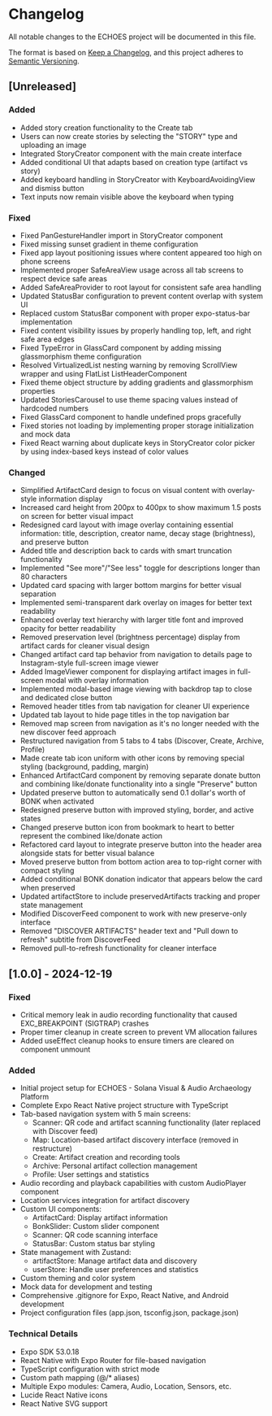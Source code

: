 # Changelog

All notable changes to the ECHOES project will be documented in this file.

The format is based on [Keep a Changelog](https://keepachangelog.com/en/1.0.0/),
and this project adheres to [Semantic Versioning](https://semver.org/spec/v2.0.0.html).

## [Unreleased]

### Added
- Added story creation functionality to the Create tab
- Users can now create stories by selecting the "STORY" type and uploading an image
- Integrated StoryCreator component with the main create interface
- Added conditional UI that adapts based on creation type (artifact vs story)
- Added keyboard handling in StoryCreator with KeyboardAvoidingView and dismiss button
- Text inputs now remain visible above the keyboard when typing

### Fixed
- Fixed PanGestureHandler import in StoryCreator component
- Fixed missing sunset gradient in theme configuration
- Fixed app layout positioning issues where content appeared too high on phone screens
- Implemented proper SafeAreaView usage across all tab screens to respect device safe areas
- Added SafeAreaProvider to root layout for consistent safe area handling
- Updated StatusBar configuration to prevent content overlap with system UI
- Replaced custom StatusBar component with proper expo-status-bar implementation
- Fixed content visibility issues by properly handling top, left, and right safe area edges
- Fixed TypeError in GlassCard component by adding missing glassmorphism theme configuration
- Resolved VirtualizedList nesting warning by removing ScrollView wrapper and using FlatList ListHeaderComponent
- Fixed theme object structure by adding gradients and glassmorphism properties
- Updated StoriesCarousel to use theme spacing values instead of hardcoded numbers
- Fixed GlassCard component to handle undefined props gracefully
- Fixed stories not loading by implementing proper storage initialization and mock data
- Fixed React warning about duplicate keys in StoryCreator color picker by using index-based keys instead of color values

### Changed
- Simplified ArtifactCard design to focus on visual content with overlay-style information display
- Increased card height from 200px to 400px to show maximum 1.5 posts on screen for better visual impact
- Redesigned card layout with image overlay containing essential information: title, description, creator name, decay stage (brightness), and preserve button
- Added title and description back to cards with smart truncation functionality
- Implemented "See more"/"See less" toggle for descriptions longer than 80 characters
- Updated card spacing with larger bottom margins for better visual separation
- Implemented semi-transparent dark overlay on images for better text readability
- Enhanced overlay text hierarchy with larger title font and improved opacity for better readability
- Removed preservation level (brightness percentage) display from artifact cards for cleaner visual design
- Changed artifact card tap behavior from navigation to details page to Instagram-style full-screen image viewer
- Added ImageViewer component for displaying artifact images in full-screen modal with overlay information
- Implemented modal-based image viewing with backdrop tap to close and dedicated close button
- Removed header titles from tab navigation for cleaner UI experience
- Updated tab layout to hide page titles in the top navigation bar
- Removed map screen from navigation as it's no longer needed with the new discover feed approach
- Restructured navigation from 5 tabs to 4 tabs (Discover, Create, Archive, Profile)
- Made create tab icon uniform with other icons by removing special styling (background, padding, margin)
- Enhanced ArtifactCard component by removing separate donate button and combining like/donate functionality into a single "Preserve" button
- Updated preserve button to automatically send 0.1 dollar's worth of BONK when activated
- Redesigned preserve button with improved styling, border, and active states
- Changed preserve button icon from bookmark to heart to better represent the combined like/donate action
- Refactored card layout to integrate preserve button into the header area alongside stats for better visual balance
- Moved preserve button from bottom action area to top-right corner with compact styling
- Added conditional BONK donation indicator that appears below the card when preserved
- Updated artifactStore to include preservedArtifacts tracking and proper state management
- Modified DiscoverFeed component to work with new preserve-only interface
- Removed "DISCOVER ARTIFACTS" header text and "Pull down to refresh" subtitle from DiscoverFeed
- Removed pull-to-refresh functionality for cleaner interface

## [1.0.0] - 2024-12-19

### Fixed
- Critical memory leak in audio recording functionality that caused EXC_BREAKPOINT (SIGTRAP) crashes
- Proper timer cleanup in create screen to prevent VM allocation failures
- Added useEffect cleanup hooks to ensure timers are cleared on component unmount

### Added
- Initial project setup for ECHOES - Solana Visual & Audio Archaeology Platform
- Complete Expo React Native project structure with TypeScript
- Tab-based navigation system with 5 main screens:
  - Scanner: QR code and artifact scanning functionality (later replaced with Discover feed)
  - Map: Location-based artifact discovery interface (removed in restructure)
  - Create: Artifact creation and recording tools
  - Archive: Personal artifact collection management
  - Profile: User settings and statistics
- Audio recording and playback capabilities with custom AudioPlayer component
- Location services integration for artifact discovery
- Custom UI components:
  - ArtifactCard: Display artifact information
  - BonkSlider: Custom slider component
  - Scanner: QR code scanning interface
  - StatusBar: Custom status bar styling
- State management with Zustand:
  - artifactStore: Manage artifact data and discovery
  - userStore: Handle user preferences and statistics
- Custom theming and color system
- Mock data for development and testing
- Comprehensive .gitignore for Expo, React Native, and Android development
- Project configuration files (app.json, tsconfig.json, package.json)

### Technical Details
- Expo SDK 53.0.18
- React Native with Expo Router for file-based navigation
- TypeScript configuration with strict mode
- Custom path mapping (@/* aliases)
- Multiple Expo modules: Camera, Audio, Location, Sensors, etc.
- Lucide React Native icons
- React Native SVG support